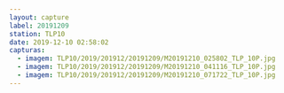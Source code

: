 ```yaml
---
layout: capture
label: 20191209
station: TLP10
date: 2019-12-10 02:58:02
capturas:
  - imagem: TLP10/2019/201912/20191209/M20191210_025802_TLP_10P.jpg
  - imagem: TLP10/2019/201912/20191209/M20191210_041116_TLP_10P.jpg
  - imagem: TLP10/2019/201912/20191209/M20191210_071722_TLP_10P.jpg
---
```

